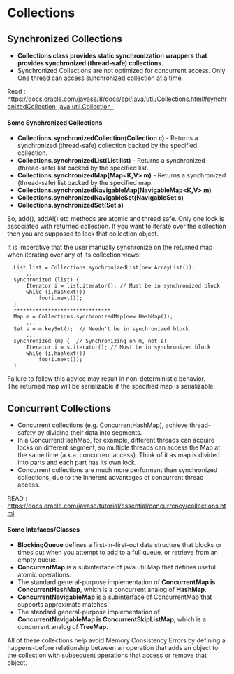 # Collections 

## Synchronized Collections
* **Collections class provides static synchronization wrappers that provides synchronized (thread-safe) collections.**
* Synchronized Collections are not optimized for concurrent access. Only One thread can access sunchronized collection at a time.

Read : https://docs.oracle.com/javase/8/docs/api/java/util/Collections.html#synchronizedCollection-java.util.Collection-

#### Some Synchronized Collections
* **Collections.synchronizedCollection(Collection<T> c)** - Returns a synchronized (thread-safe) collection backed by the specified collection. 
* **Collections.synchronizedList(List<T> list)** - Returns a synchronized (thread-safe) list backed by the specified list.
* **Collections.synchronizedMap(Map<K,V> m)** - Returns a synchronized (thread-safe) list backed by the specified map.
* **Collections.synchronizedNavigableMap(NavigableMap<K,V> m)**
* **Collections.synchronizedNavigableSet(NavigableSet<T> s)**
* **Collections.synchronizedSet(Set<T> s)** 


So, add(), addAl() etc methods are atomic and thread safe. Only one lock is associated with returned collection. 
If you want to iterate over the collection then you are supposed to lock that collection object.

It is imperative that the user manually synchronize on the returned map when iterating over any of its collection views:
```
  List list = Collections.synchronizedList(new ArrayList());
      ...
  synchronized (list) {
      Iterator i = list.iterator(); // Must be in synchronized block
      while (i.hasNext())
          foo(i.next());
  }
  *******************************
  Map m = Collections.synchronizedMap(new HashMap());
      ...
  Set s = m.keySet();  // Needn't be in synchronized block
      ...
  synchronized (m) {  // Synchronizing on m, not s!
      Iterator i = s.iterator(); // Must be in synchronized block
      while (i.hasNext())
          foo(i.next());
  }
```
Failure to follow this advice may result in non-deterministic behavior.\
The returned map will be serializable if the specified map is serializable.

## Concurrent Collections
* Concurrent collections (e.g. ConcurrentHashMap), achieve thread-safety by dividing their data into segments. 
* In a ConcurrentHashMap, for example, different threads can acquire locks on different segment, so multiple threads can access the Map at the same time (a.k.a. concurrent access). Think of it as map is divided into parts and each part has its own lock. 
* Concurrent collections are much more performant than synchronized collections, due to the inherent advantages of concurrent thread access.

READ : https://docs.oracle.com/javase/tutorial/essential/concurrency/collections.html

#### Some Intefaces/Classes 
* **BlockingQueue** defines a first-in-first-out data structure that blocks or times out when you attempt to add to a full queue, or retrieve from an empty queue.
* **ConcurrentMap** is a subinterface of java.util.Map that defines useful atomic operations.
* The standard general-purpose implementation of **ConcurrentMap is ConcurrentHashMap**, which is a concurrent analog of **HashMap**.
* **ConcurrentNavigableMap** is a subinterface of ConcurrentMap that supports approximate matches. 
* The standard general-purpose implementation of **ConcurrentNavigableMap is ConcurrentSkipListMap**, which is a concurrent analog of **TreeMap**.

All of these collections help avoid Memory Consistency Errors by defining a happens-before relationship between an operation that adds an object to the collection with subsequent operations that access or remove that object.

